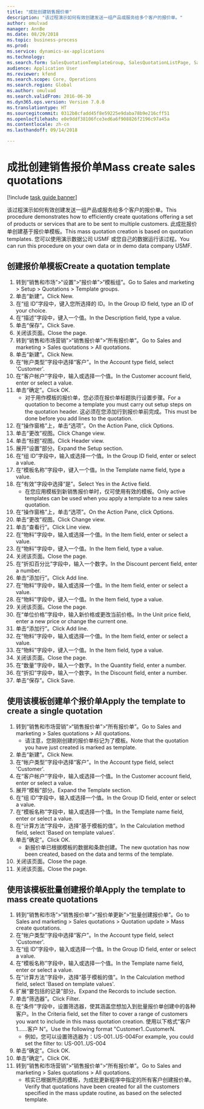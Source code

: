 ```yaml
--- 
title: "成批创建销售报价单"
description: "该过程演示如何有效创建发送一组产品或服务给多个客户的报价单。"
author: omulvad
manager: AnnBe
ms.date: 08/29/2018
ms.topic: business-process
ms.prod: 
ms.service: dynamics-ax-applications
ms.technology: 
ms.search.form: SalesQuotationTemplateGroup, SalesQuotationListPage, SalesCreateQuotation, SalesQuotationTable, SysQueryForm
audience: Application User
ms.reviewer: kfend
ms.search.scope: Core, Operations
ms.search.region: Global
ms.author: omulvad
ms.search.validFrom: 2016-06-30
ms.dyn365.ops.version: Version 7.0.0
ms.translationtype: HT
ms.sourcegitcommit: 0312b8cfadd45f8e59225e9daba78b9e216cff51
ms.openlocfilehash: e0e9ddf38106fce3ed6a6f908826f2196c97a45a
ms.contentlocale: zh-cn
ms.lasthandoff: 09/14/2018

---
```

# <a name="mass-create-sales-quotations"></a><span data-ttu-id="2cea2-103">成批创建销售报价单</span><span class="sxs-lookup"><span data-stu-id="2cea2-103">Mass create sales quotations</span></span>

[!include [task guide banner](../../includes/task-guide-banner.md)]

<span data-ttu-id="2cea2-104">该过程演示如何有效创建发送一组产品或服务给多个客户的报价单。</span><span class="sxs-lookup"><span data-stu-id="2cea2-104">This procedure demonstrates how to efficiently create quotations offering a set of products or services that are to be sent to multiple customers.</span></span> <span data-ttu-id="2cea2-105">此成批报价单创建基于报价单模板。</span><span class="sxs-lookup"><span data-stu-id="2cea2-105">This mass quotation creation is based on quotation templates.</span></span> <span data-ttu-id="2cea2-106">您可以使用演示数据公司 USMF 或您自己的数据运行该过程。</span><span class="sxs-lookup"><span data-stu-id="2cea2-106">You can run this procedure on your own data or in demo data company USMF.</span></span>


## <a name="create-a-quotation-template"></a><span data-ttu-id="2cea2-107">创建报价单模板</span><span class="sxs-lookup"><span data-stu-id="2cea2-107">Create a quotation template</span></span>
1. <span data-ttu-id="2cea2-108">转到“销售和市场”>“设置”>“报价单”>“模板组”。</span><span class="sxs-lookup"><span data-stu-id="2cea2-108">Go to Sales and marketing > Setup > Quotations > Template groups.</span></span>
2. <span data-ttu-id="2cea2-109">单击“新建”。</span><span class="sxs-lookup"><span data-stu-id="2cea2-109">Click New.</span></span>
3. <span data-ttu-id="2cea2-110">在“组 ID”字段中，键入您所选择的 ID。</span><span class="sxs-lookup"><span data-stu-id="2cea2-110">In the Group ID field, type an ID of your choice.</span></span>
4. <span data-ttu-id="2cea2-111">在“描述”字段中，键入一个值。</span><span class="sxs-lookup"><span data-stu-id="2cea2-111">In the Description field, type a value.</span></span>
5. <span data-ttu-id="2cea2-112">单击“保存”。</span><span class="sxs-lookup"><span data-stu-id="2cea2-112">Click Save.</span></span>
6. <span data-ttu-id="2cea2-113">关闭该页面。</span><span class="sxs-lookup"><span data-stu-id="2cea2-113">Close the page.</span></span>
7. <span data-ttu-id="2cea2-114">转到“销售和市场营销”>“销售报价单”>“所有报价单”。</span><span class="sxs-lookup"><span data-stu-id="2cea2-114">Go to Sales and marketing > Sales quotations > All quotations.</span></span>
8. <span data-ttu-id="2cea2-115">单击“新建”。</span><span class="sxs-lookup"><span data-stu-id="2cea2-115">Click New.</span></span>
9. <span data-ttu-id="2cea2-116">在“帐户类型”字段中选择“客户”。</span><span class="sxs-lookup"><span data-stu-id="2cea2-116">In the Account type field, select 'Customer'.</span></span>
10. <span data-ttu-id="2cea2-117">在“客户帐户”字段中，输入或选择一个值。</span><span class="sxs-lookup"><span data-stu-id="2cea2-117">In the Customer account field, enter or select a value.</span></span>
11. <span data-ttu-id="2cea2-118">单击“确定”。</span><span class="sxs-lookup"><span data-stu-id="2cea2-118">Click OK.</span></span>
    * <span data-ttu-id="2cea2-119">对于用作模板的报价单，您必须在报价单标题执行设置步骤。</span><span class="sxs-lookup"><span data-stu-id="2cea2-119">For a quotation to become a template you must carry out  setup steps on the quotation header.</span></span> <span data-ttu-id="2cea2-120">这必须在您添加行到报价单前完成。</span><span class="sxs-lookup"><span data-stu-id="2cea2-120">This must be done before you add lines to the quotation.</span></span>   
12. <span data-ttu-id="2cea2-121">在“操作窗格”上，单击“选项”。</span><span class="sxs-lookup"><span data-stu-id="2cea2-121">On the Action Pane, click Options.</span></span>
13. <span data-ttu-id="2cea2-122">单击“更改”视图。</span><span class="sxs-lookup"><span data-stu-id="2cea2-122">Click Change view.</span></span>
14. <span data-ttu-id="2cea2-123">单击“标题”视图。</span><span class="sxs-lookup"><span data-stu-id="2cea2-123">Click Header view.</span></span>
15. <span data-ttu-id="2cea2-124">展开“设置”部分。</span><span class="sxs-lookup"><span data-stu-id="2cea2-124">Expand the Setup section.</span></span>
16. <span data-ttu-id="2cea2-125">在“组 ID”字段中，输入或选择一个值。</span><span class="sxs-lookup"><span data-stu-id="2cea2-125">In the Group ID field, enter or select a value.</span></span>
17. <span data-ttu-id="2cea2-126">在“模板名称”字段中，键入一个值。</span><span class="sxs-lookup"><span data-stu-id="2cea2-126">In the Template name field, type a value.</span></span>
18. <span data-ttu-id="2cea2-127">在“有效”字段中选择“是”。</span><span class="sxs-lookup"><span data-stu-id="2cea2-127">Select Yes in the Active field.</span></span>
    * <span data-ttu-id="2cea2-128">在您应用模板到新销售报价单时，仅可使用有效的模板。</span><span class="sxs-lookup"><span data-stu-id="2cea2-128">Only active templates can be used when you apply a template to a new sales quotation.</span></span>  
19. <span data-ttu-id="2cea2-129">在“操作窗格”上，单击“选项”。</span><span class="sxs-lookup"><span data-stu-id="2cea2-129">On the Action Pane, click Options.</span></span>
20. <span data-ttu-id="2cea2-130">单击“更改”视图。</span><span class="sxs-lookup"><span data-stu-id="2cea2-130">Click Change view.</span></span>
21. <span data-ttu-id="2cea2-131">单击“查看行”。</span><span class="sxs-lookup"><span data-stu-id="2cea2-131">Click Line view.</span></span>
22. <span data-ttu-id="2cea2-132">在“物料”字段中，输入或选择一个值。</span><span class="sxs-lookup"><span data-stu-id="2cea2-132">In the Item field, enter or select a value.</span></span>
23. <span data-ttu-id="2cea2-133">在“物料”字段中，键入一个值。</span><span class="sxs-lookup"><span data-stu-id="2cea2-133">In the Item field, type a value.</span></span>
24. <span data-ttu-id="2cea2-134">关闭该页面。</span><span class="sxs-lookup"><span data-stu-id="2cea2-134">Close the page.</span></span>
25. <span data-ttu-id="2cea2-135">在“折扣百分比”字段中，输入一个数字。</span><span class="sxs-lookup"><span data-stu-id="2cea2-135">In the Discount percent field, enter a number.</span></span>
26. <span data-ttu-id="2cea2-136">单击“添加行”。</span><span class="sxs-lookup"><span data-stu-id="2cea2-136">Click Add line.</span></span>
27. <span data-ttu-id="2cea2-137">在“物料”字段中，输入或选择一个值。</span><span class="sxs-lookup"><span data-stu-id="2cea2-137">In the Item field, enter or select a value.</span></span>
28. <span data-ttu-id="2cea2-138">在“物料”字段中，键入一个值。</span><span class="sxs-lookup"><span data-stu-id="2cea2-138">In the Item field, type a value.</span></span>
29. <span data-ttu-id="2cea2-139">关闭该页面。</span><span class="sxs-lookup"><span data-stu-id="2cea2-139">Close the page.</span></span>
30. <span data-ttu-id="2cea2-140">在“单位价格”字段中，输入新价格或更改当前价格。</span><span class="sxs-lookup"><span data-stu-id="2cea2-140">In the Unit price field, enter a new price or change the current one.</span></span>
31. <span data-ttu-id="2cea2-141">单击“添加行”。</span><span class="sxs-lookup"><span data-stu-id="2cea2-141">Click Add line.</span></span>
32. <span data-ttu-id="2cea2-142">在“物料”字段中，输入或选择一个值。</span><span class="sxs-lookup"><span data-stu-id="2cea2-142">In the Item field, enter or select a value.</span></span>
33. <span data-ttu-id="2cea2-143">在“物料”字段中，键入一个值。</span><span class="sxs-lookup"><span data-stu-id="2cea2-143">In the Item field, type a value.</span></span>
34. <span data-ttu-id="2cea2-144">关闭该页面。</span><span class="sxs-lookup"><span data-stu-id="2cea2-144">Close the page.</span></span>
35. <span data-ttu-id="2cea2-145">在“数量”字段中，输入一个数字。</span><span class="sxs-lookup"><span data-stu-id="2cea2-145">In the Quantity field, enter a number.</span></span>
36. <span data-ttu-id="2cea2-146">在“折扣”字段中，输入一个数字。</span><span class="sxs-lookup"><span data-stu-id="2cea2-146">In the Discount field, enter a number.</span></span>
37. <span data-ttu-id="2cea2-147">单击“保存”。</span><span class="sxs-lookup"><span data-stu-id="2cea2-147">Click Save.</span></span>

## <a name="apply-the-template-to-create-a-single-quotation"></a><span data-ttu-id="2cea2-148">使用该模板创建单个报价单</span><span class="sxs-lookup"><span data-stu-id="2cea2-148">Apply the template to create a single quotation</span></span>
1. <span data-ttu-id="2cea2-149">转到“销售和市场营销”>“销售报价单”>“所有报价单”。</span><span class="sxs-lookup"><span data-stu-id="2cea2-149">Go to Sales and marketing > Sales quotations > All quotations.</span></span>
    * <span data-ttu-id="2cea2-150">请注意，您刚刚创建的报价单标记为了模板。</span><span class="sxs-lookup"><span data-stu-id="2cea2-150">Note that the quotation you have just created is marked as template.</span></span>  
2. <span data-ttu-id="2cea2-151">单击“新建”。</span><span class="sxs-lookup"><span data-stu-id="2cea2-151">Click New.</span></span>
3. <span data-ttu-id="2cea2-152">在“帐户类型”字段中选择“客户”。</span><span class="sxs-lookup"><span data-stu-id="2cea2-152">In the Account type field, select 'Customer'.</span></span>
4. <span data-ttu-id="2cea2-153">在“客户帐户”字段中，输入或选择一个值。</span><span class="sxs-lookup"><span data-stu-id="2cea2-153">In the Customer account field, enter or select a value.</span></span>
5. <span data-ttu-id="2cea2-154">展开“模板”部分。</span><span class="sxs-lookup"><span data-stu-id="2cea2-154">Expand the Template section.</span></span>
6. <span data-ttu-id="2cea2-155">在“组 ID”字段中，输入或选择一个值。</span><span class="sxs-lookup"><span data-stu-id="2cea2-155">In the Group ID field, enter or select a value.</span></span>
7. <span data-ttu-id="2cea2-156">在“模板名称”字段中，输入或选择一个值。</span><span class="sxs-lookup"><span data-stu-id="2cea2-156">In the Template name field, enter or select a value.</span></span>
8. <span data-ttu-id="2cea2-157">在“计算方法”字段中，选择“基于模板的值”。</span><span class="sxs-lookup"><span data-stu-id="2cea2-157">In the Calculation method field, select 'Based on template values'.</span></span>
9. <span data-ttu-id="2cea2-158">单击“确定”。</span><span class="sxs-lookup"><span data-stu-id="2cea2-158">Click OK.</span></span>
    * <span data-ttu-id="2cea2-159">新报价单已根据模板的数据和条款创建。</span><span class="sxs-lookup"><span data-stu-id="2cea2-159">The new quotation has now been created, based on the data and terms of the template.</span></span>  
10. <span data-ttu-id="2cea2-160">关闭该页面。</span><span class="sxs-lookup"><span data-stu-id="2cea2-160">Close the page.</span></span>
11. <span data-ttu-id="2cea2-161">关闭该页面。</span><span class="sxs-lookup"><span data-stu-id="2cea2-161">Close the page.</span></span>

## <a name="apply-the-template-to-mass-create-quotations"></a><span data-ttu-id="2cea2-162">使用该模板批量创建报价单</span><span class="sxs-lookup"><span data-stu-id="2cea2-162">Apply the template to mass create quotations</span></span>
1. <span data-ttu-id="2cea2-163">转到“销售和市场”>“销售报价单”>“报价单更新”>“批量创建报价单”。</span><span class="sxs-lookup"><span data-stu-id="2cea2-163">Go to Sales and marketing > Sales quotations > Quotation update > Mass create quotations.</span></span>
2. <span data-ttu-id="2cea2-164">在“帐户类型”字段中选择“客户”。</span><span class="sxs-lookup"><span data-stu-id="2cea2-164">In the Account type field, select 'Customer'.</span></span>
3. <span data-ttu-id="2cea2-165">在“组 ID”字段中，输入或选择一个值。</span><span class="sxs-lookup"><span data-stu-id="2cea2-165">In the Group ID field, enter or select a value.</span></span>
4. <span data-ttu-id="2cea2-166">在“模板名称”字段中，输入或选择一个值。</span><span class="sxs-lookup"><span data-stu-id="2cea2-166">In the Template name field, enter or select a value.</span></span>
5. <span data-ttu-id="2cea2-167">在“计算方法”字段中，选择“基于模板的值”。</span><span class="sxs-lookup"><span data-stu-id="2cea2-167">In the Calculation method field, select 'Based on template values'.</span></span>
6. <span data-ttu-id="2cea2-168">扩展“要包括的记录”部分。</span><span class="sxs-lookup"><span data-stu-id="2cea2-168">Expand the Records to include section.</span></span>
7. <span data-ttu-id="2cea2-169">单击“筛选器”。</span><span class="sxs-lookup"><span data-stu-id="2cea2-169">Click Filter.</span></span>
8. <span data-ttu-id="2cea2-170">在“条件”字段中，设置筛选器，使其涵盖您想加入到批量报价单创建中的各种客户。</span><span class="sxs-lookup"><span data-stu-id="2cea2-170">In the Criteria field, set the filter to cover a range of customers you want to include in this mass quotation creation.</span></span> <span data-ttu-id="2cea2-171">使用以下格式“客户 1……客户 N”。</span><span class="sxs-lookup"><span data-stu-id="2cea2-171">Use the following format "Customer1..CustomerN.</span></span>
    * <span data-ttu-id="2cea2-172">例如，您可以设置筛选器为：US-001..US-004</span><span class="sxs-lookup"><span data-stu-id="2cea2-172">For example, you could set the filter to: US-001..US-004</span></span>  
9. <span data-ttu-id="2cea2-173">单击“确定”。</span><span class="sxs-lookup"><span data-stu-id="2cea2-173">Click OK.</span></span>
10. <span data-ttu-id="2cea2-174">单击“确定”。</span><span class="sxs-lookup"><span data-stu-id="2cea2-174">Click OK.</span></span>
11. <span data-ttu-id="2cea2-175">转到“销售和市场营销”>“销售报价单”>“所有报价单”。</span><span class="sxs-lookup"><span data-stu-id="2cea2-175">Go to Sales and marketing > Sales quotations > All quotations.</span></span>
    * <span data-ttu-id="2cea2-176">核实已根据所选的模板，为成批更新程序中指定的所有客户创建报价单。</span><span class="sxs-lookup"><span data-stu-id="2cea2-176">Verify that quotations have been created for all the customers specified in the mass update routine, as based on the selected template.</span></span>  


